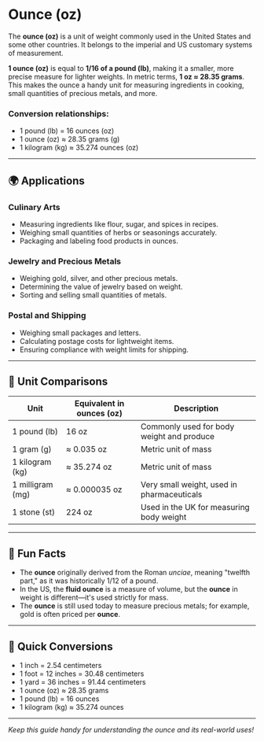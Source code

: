 # Ounce (oz)

The **ounce (oz)** is a unit of weight commonly used in the United States and some other countries. It belongs to the imperial and US customary systems of measurement. 

**1 ounce (oz)** is equal to **1/16 of a pound (lb)**, making it a smaller, more precise measure for lighter weights. In metric terms, **1 oz ≈ 28.35 grams**. This makes the ounce a handy unit for measuring ingredients in cooking, small quantities of precious metals, and more.

### Conversion relationships:
- 1 pound (lb) = 16 ounces (oz)
- 1 ounce (oz) ≈ 28.35 grams (g)
- 1 kilogram (kg) ≈ 35.274 ounces (oz)

---

## 🌍 Applications

### Culinary Arts
- Measuring ingredients like flour, sugar, and spices in recipes.
- Weighing small quantities of herbs or seasonings accurately.
- Packaging and labeling food products in ounces.

### Jewelry and Precious Metals
- Weighing gold, silver, and other precious metals.
- Determining the value of jewelry based on weight.
- Sorting and selling small quantities of metals.

### Postal and Shipping
- Weighing small packages and letters.
- Calculating postage costs for lightweight items.
- Ensuring compliance with weight limits for shipping.

---

## 📏 Unit Comparisons

| Unit             | Equivalent in ounces (oz) | Description                                       |
|------------------|---------------------------|---------------------------------------------------|
| 1 pound (lb)   | 16 oz                     | Commonly used for body weight and produce       |
| 1 gram (g)     | ≈ 0.035 oz                | Metric unit of mass                              |
| 1 kilogram (kg)| ≈ 35.274 oz               | Metric unit of mass                              |
| 1 milligram (mg)| ≈ 0.000035 oz           | Very small weight, used in pharmaceuticals      |
| 1 stone (st)   | 224 oz                    | Used in the UK for measuring body weight       |

---

## 🌟 Fun Facts

- The **ounce** originally derived from the Roman *unciae*, meaning "twelfth part," as it was historically 1/12 of a pound.
- In the US, the **fluid ounce** is a measure of volume, but the **ounce** in weight is different—it's used strictly for mass.
- The **ounce** is still used today to measure precious metals; for example, gold is often priced per **ounce**.

---

## 🔄 Quick Conversions

- 1 inch = 2.54 centimeters
- 1 foot = 12 inches = 30.48 centimeters
- 1 yard = 36 inches = 91.44 centimeters
- 1 ounce (oz) ≈ 28.35 grams
- 1 pound (lb) = 16 ounces
- 1 kilogram (kg) ≈ 35.274 ounces

---

*Keep this guide handy for understanding the ounce and its real-world uses!*